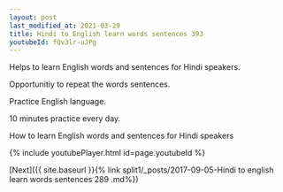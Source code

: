 ```yaml
---
layout: post
last_modified_at: 2021-03-29
title: Hindi to English learn words sentences 393 
youtubeId: fQv3lr-uJPg
---
```

 
 
Helps to learn English words and sentences for Hindi speakers.

Opportunitiy to repeat the words sentences. 

Practice English language. 
 
10 minutes practice every day. 
 
How to learn English words and sentences for Hindi speakers 
 
{% include youtubePlayer.html id=page.youtubeId %}
 
 
[Next]({{ site.baseurl }}{% link  split1/_posts/2017-09-05-Hindi to english learn words sentences 289 .md%})
 
